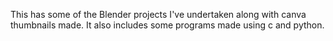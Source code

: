 This has some of the Blender projects I've undertaken along with canva thumbnails made. It also includes some programs made using c and python.
